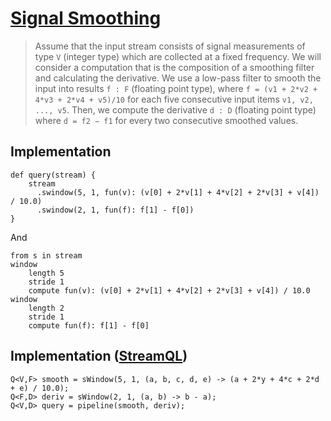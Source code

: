 # [Signal Smoothing](https://dl.acm.org/doi/pdf/10.1145/3428251)

> Assume that the input stream consists of signal measurements of type `V` (integer type) which are collected at a fixed frequency. We will consider a computation that is the composition of a smoothing filter and calculating the derivative. We use a low-pass filter to smooth the input into results `f : F` (floating point type), where `f = (v1 + 2*v2 + 4*v3 + 2*v4 + v5)/10` for each five consecutive input items `v1, v2, ..., v5`. Then, we compute the derivative `d : D` (floating point type) where `d = f2 − f1` for every two consecutive smoothed values.

## Implementation

```arc-lang
def query(stream) {
    stream
      .swindow(5, 1, fun(v): (v[0] + 2*v[1] + 4*v[2] + 2*v[3] + v[4]) / 10.0)
      .swindow(2, 1, fun(f): f[1] - f[0])
}
```

And

```arc-lang
from s in stream
window
    length 5
    stride 1
    compute fun(v): (v[0] + 2*v[1] + 4*v[2] + 2*v[3] + v[4]) / 10.0
window
    length 2
    stride 1
    compute fun(f): f[1] - f[0]
```

## Implementation ([StreamQL](https://dl.acm.org/doi/pdf/10.1145/3428251))

```text
Q<V,F> smooth = sWindow(5, 1, (a, b, c, d, e) -> (a + 2*y + 4*c + 2*d + e) / 10.0);
Q<F,D> deriv = sWindow(2, 1, (a, b) -> b - a);
Q<V,D> query = pipeline(smooth, deriv);
```
